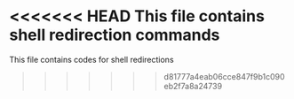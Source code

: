 <<<<<<< HEAD
This file contains shell redirection commands
=======
This file contains codes for shell redirections
>>>>>>> d81777a4eab06cce847f9b1c090eb2f7a8a24739
